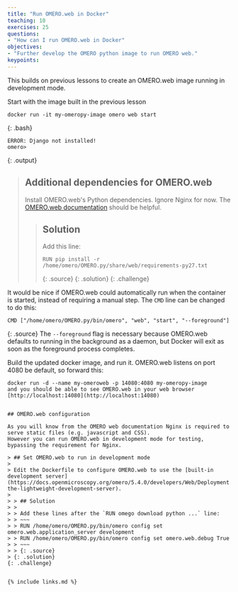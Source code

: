 ```yaml
---
title: "Run OMERO.web in Docker"
teaching: 10
exercises: 25
questions:
- "How can I run OMERO.web in Docker"
objectives:
- "Further develop the OMERO python image to run OMERO web."
keypoints:
---
```


This builds on previous lessons to create an OMERO.web image running in development mode.

Start with the image built in the previous lesson
~~~
docker run -it my-omeropy-image omero web start
~~~
{: .bash}
~~~
ERROR: Django not installed!
omero>
~~~
{: .output}


> ## Additional dependencies for OMERO.web
>
> Install OMERO.web's Python dependencies. Ignore Nginx for now.
> The [OMERO.web documentation](https://docs.openmicroscopy.org/omero/5.4.0/sysadmins/unix/install-web/walkthrough/omeroweb-install-with-server-centos7-ice3.6.html) should be helpful.
>
> > ## Solution
> >
> > Add this line:
> > ~~~
> > RUN pip install -r /home/omero/OMERO.py/share/web/requirements-py27.txt
> > ~~~
> > {: .source}
> {: .solution}
{: .challenge}

It would be nice if OMERO.web could automatically run when the container is started, instead of requiring a manual step.
The `CMD` line can be changed to do this:
~~~
CMD ["/home/omero/OMERO.py/bin/omero", "web", "start", "--foreground"]
~~~
{: .source}
The `--foreground` flag is necessary because OMERO.web defaults to running in the background as a daemon, but Docker will exit as soon as the foreground process completes.

Build the updated docker image, and run it.
OMERO.web listens on port 4080 be default, so forward this:
~~~
docker run -d --name my-omeroweb -p 14080:4080 my-omeropy-image
and you should be able to see OMERO.web in your web browser [http://localhost:14080](http://localhost:14080)


## OMERO.web configuration

As you will know from the OMERO web documentation Nginx is required to serve static files (e.g. javascript and CSS).
However you can run OMERO.web in development mode for testing, bypassing the requirement for Nginx.

> ## Set OMERO.web to run in development mode
>
> Edit the Dockerfile to configure OMERO.web to use the [built-in development server](https://docs.openmicroscopy.org/omero/5.4.0/developers/Web/Deployment.html#using-the-lightweight-development-server).
>
> > ## Solution
> >
> > Add these lines after the `RUN omego download python ...` line:
> > ~~~
> > RUN /home/omero/OMERO.py/bin/omero config set omero.web.application_server development
> > RUN /home/omero/OMERO.py/bin/omero config set omero.web.debug True
> > ~~~
> > {: .source}
> {: .solution}
{: .challenge}


{% include links.md %}
